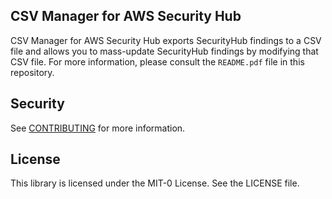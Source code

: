 ## CSV Manager for AWS Security Hub

CSV Manager for AWS Security Hub exports SecurityHub findings to a CSV file and allows you to mass-update SecurityHub findings by modifying that CSV file. For more information, please consult the `README.pdf` file in this repository.

## Security

See [CONTRIBUTING](CONTRIBUTING.md#security-issue-notifications) for more information.

## License

This library is licensed under the MIT-0 License. See the LICENSE file.

